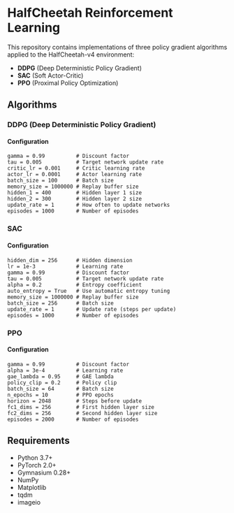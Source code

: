 # HalfCheetah Reinforcement Learning

This repository contains implementations of three policy gradient algorithms applied to the HalfCheetah-v4 environment:

- **DDPG** (Deep Deterministic Policy Gradient)
- **SAC** (Soft Actor-Critic)
- **PPO** (Proximal Policy Optimization)



## Algorithms

### DDPG (Deep Deterministic Policy Gradient)


#### Configuration
```
gamma = 0.99          # Discount factor
tau = 0.005           # Target network update rate
critic_lr = 0.001     # Critic learning rate
actor_lr = 0.0001     # Actor learning rate
batch_size = 100      # Batch size
memory_size = 1000000 # Replay buffer size
hidden_1 = 400        # Hidden layer 1 size
hidden_2 = 300        # Hidden layer 2 size
update_rate = 1       # How often to update networks
episodes = 1000       # Number of episodes
```



### SAC 


#### Configuration
```
hidden_dim = 256      # Hidden dimension
lr = 1e-3             # Learning rate
gamma = 0.99          # Discount factor
tau = 0.005           # Target network update rate
alpha = 0.2           # Entropy coefficient
auto_entropy = True   # Use automatic entropy tuning
memory_size = 1000000 # Replay buffer size
batch_size = 256      # Batch size
update_rate = 1       # Update rate (steps per update)
episodes = 1000       # Number of episodes
```



### PPO


#### Configuration
```
gamma = 0.99          # Discount factor
alpha = 3e-4          # Learning rate
gae_lambda = 0.95     # GAE lambda
policy_clip = 0.2     # Policy clip
batch_size = 64       # Batch size
n_epochs = 10         # PPO epochs
horizon = 2048        # Steps before update
fc1_dims = 256        # First hidden layer size
fc2_dims = 256        # Second hidden layer size
episodes = 2000       # Number of episodes
```




## Requirements

- Python 3.7+
- PyTorch 2.0+
- Gymnasium 0.28+
- NumPy
- Matplotlib
- tqdm
- imageio
